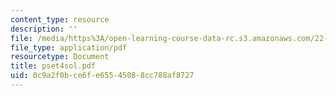 ```yaml
---
content_type: resource
description: ''
file: /media/https%3A/open-learning-course-data-rc.s3.amazonaws.com/22-616-plasma-transport-theory-fall-2003/0c9a2f0bce6fe65545088cc788af8727_pset4sol.pdf
file_type: application/pdf
resourcetype: Document
title: pset4sol.pdf
uid: 0c9a2f0b-ce6f-e655-4508-8cc788af8727
---
```

